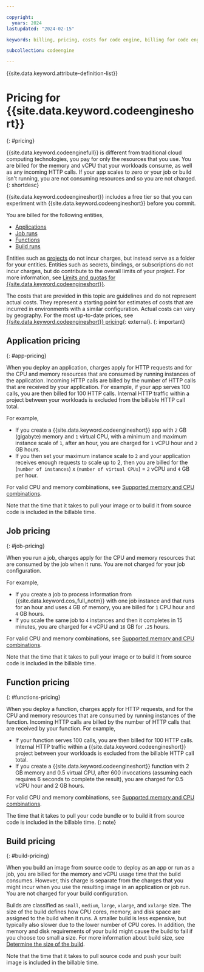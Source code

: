 ```yaml
---

copyright:
  years: 2024
lastupdated: "2024-02-15"

keywords: billing, pricing, costs for code engine, billing for code engine, job pricing, app pricing, build pricing

subcollection: codeengine

---
```


{{site.data.keyword.attribute-definition-list}}

# Pricing for {{site.data.keyword.codeengineshort}}
{: #pricing}

{{site.data.keyword.codeenginefull}} is different from traditional cloud computing technologies, you pay for only the resources that you use. You are billed for the memory and vCPU that your workloads consume, as well as any incoming HTTP calls. If your app scales to zero or your job or build isn't running, you are not consuming resources and so you are not charged.
{: shortdesc}

{{site.data.keyword.codeengineshort}} includes a free tier so that you can experiment with {{site.data.keyword.codeengineshort}} before you commit.

You are billed for the following entities,

- [Applications](#app-pricing)
- [Job runs](#job-pricing)
- [Functions](#functions-pricing)
- [Build runs](#build-pricing)

Entities such as [projects](/docs/codeengine?topic=codeengine-manage-project) do not incur charges, but instead serve as a folder for your entities. Entities such as secrets, bindings, or subscriptions do not incur charges, but do contribute to the overall limits of your project. For more information, see [Limits and quotas for {{site.data.keyword.codeengineshort}}](/docs/codeengine?topic=codeengine-limits).

The costs that are provided in this topic are guidelines and do not represent actual costs. They represent a starting point for estimates of costs that are incurred in environments with a similar configuration. Actual costs can vary by geography. For the most up-to-date prices, see [{{site.data.keyword.codeengineshort}} pricing](https://cloud.ibm.com/codeengine/overview#pricing){: external}. 
{: important}

## Application pricing
{: #app-pricing}

When you deploy an application, charges apply for HTTP requests and for the CPU and memory resources that are consumed by running instances of the application. Incoming HTTP calls are billed by the number of HTTP calls that are received by your application. For example, if your app serves 100 calls, you are then billed for 100 HTTP calls. Internal HTTP traffic within a project between your workloads is excluded from the billable HTTP call total.

For example, 

- If you create a {{site.data.keyword.codeengineshort}} app with `2` GB (gigabyte) memory and `1` virtual CPU, with a minimum and maximum instance scale of `1`, after an hour, you are charged for `1` vCPU hour and `2` GB hours. 
- If you then set your maximum instance scale to `2` and your application receives enough requests to scale up to 2, then you are billed for the (`number of instances`) x (`number of virtual CPUs`) = `2` vCPU and `4` GB per hour.

For valid CPU and memory combinations, see [Supported memory and CPU combinations](/docs/codeengine?topic=codeengine-mem-cpu-combo).

Note that the time that it takes to pull your image or to build it from source code is included in the billable time.

## Job pricing
{: #job-pricing}

When you run a job, charges apply for the CPU and memory resources that are consumed by the job when it runs. You are not charged for your job configuration.

For example, 

- If you create a job to process information from {{site.data.keyword.cos_full_notm}} with one job instance and that runs for an hour and uses `4` GB of memory, you are billed for `1` CPU hour and `4` GB hours.
- If you scale the same job to `4` instances and then it completes in 15 minutes, you are charged for `4` vCPU and `16` GB for `.25` hours.

For valid CPU and memory combinations, see [Supported memory and CPU combinations](/docs/codeengine?topic=codeengine-mem-cpu-combo).

Note that the time that it takes to pull your image or to build it from source code is included in the billable time.

## Function pricing
{: #functions-pricing}

When you deploy a function, charges apply for HTTP requests, and for the CPU and memory resources that are consumed by running instances of the function. Incoming HTTP calls are billed by the number of HTTP calls that are received by your function. For example,
* If your function serves 100 calls, you are then billed for 100 HTTP calls. Internal HTTP traffic within a {{site.data.keyword.codeengineshort}} project between your workloads is excluded from the billable HTTP call total. 
* If you create a {{site.data.keyword.codeengineshort}} function with 2 GB memory and 0.5 virtual CPU, after 600 invocations (assuming each requires 6 seconds to complete the result), you are charged for 0.5 vCPU hour and 2 GB hours. 
  
For valid CPU and memory combinations, see [Supported memory and CPU combinations](/docs/codeengine?topic=codeengine-mem-cpu-combo).

The time that it takes to pull your code bundle or to build it from source code is included in the billable time. 
{: note}



## Build pricing
{: #build-pricing}

When you build an image from source code to deploy as an app or run as a job, you are billed for the memory and vCPU usage time that the build consumes. However, this charge is separate from the charges that you might incur when you use the resulting image in an application or job run. You are not charged for your build configuration.

Builds are classified as `small`, `medium`, `large`, `xlarge`, and `xxlarge` size. The size of the build defines how CPU cores, memory, and disk space are assigned to the build when it runs. A smaller build is less expensive, but typically also slower due to the lower number of CPU cores. In addition, the memory and disk requirements of your build might cause the build to fail if you choose too small a size. For more information about build size, see [Determine the size of the build](/docs/codeengine?topic=codeengine-plan-build#build-size).

Note that the time that it takes to pull source code and push your built image is included in the billable time.



